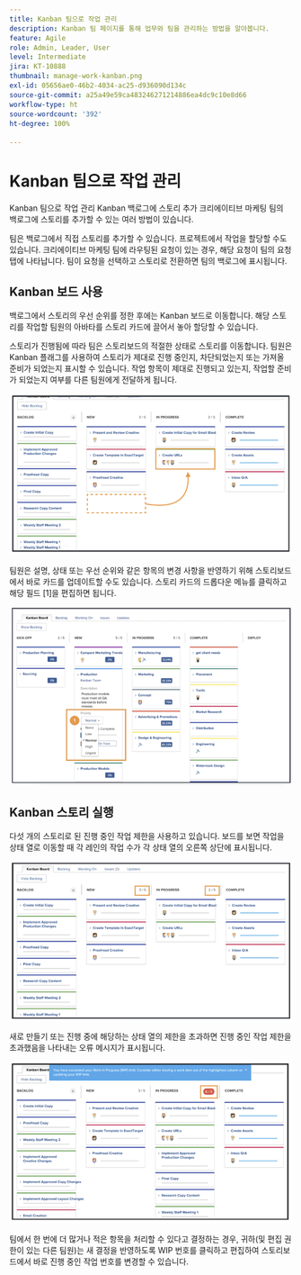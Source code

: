 ```yaml
---
title: Kanban 팀으로 작업 관리
description: Kanban 팀 페이지를 통해 업무와 팀을 관리하는 방법을 알아봅니다.
feature: Agile
role: Admin, Leader, User
level: Intermediate
jira: KT-10888
thumbnail: manage-work-kanban.png
exl-id: 05656ae0-46b2-4034-ac25-d936090d134c
source-git-commit: a25a49e59ca483246271214886ea4dc9c10e8d66
workflow-type: ht
source-wordcount: '392'
ht-degree: 100%

---
```


# Kanban 팀으로 작업 관리

Kanban 팀으로 작업 관리
Kanban 백로그에 스토리 추가
크리에이티브 마케팅 팀의 백로그에 스토리를 추가할 수 있는 여러 방법이 있습니다.

팀은 백로그에서 직접 스토리를 추가할 수 있습니다.
프로젝트에서 작업을 할당할 수도 있습니다. 크리에이티브 마케팅 팀에 라우팅된 요청이 있는 경우, 해당 요청이 팀의 요청 탭에 나타납니다. 팀이 요청을 선택하고 스토리로 전환하면 팀의 백로그에 표시됩니다.


## Kanban 보드 사용

백로그에서 스토리의 우선 순위를 정한 후에는 Kanban 보드로 이동합니다. 해당 스토리를 작업할 팀원의 아바타를 스토리 카드에 끌어서 놓아 할당할 수 있습니다.


스토리가 진행됨에 따라 팀은 스토리보드의 적절한 상태로 스토리를 이동합니다. 팀원은 Kanban 플래그를 사용하여 스토리가 제대로 진행 중인지, 차단되었는지 또는 가져올 준비가 되었는지 표시할 수 있습니다. 작업 항목이 제대로 진행되고 있는지, 작업할 준비가 되었는지 여부를 다른 팀원에게 전달하게 됩니다.

![Kanban 카드](assets/kanban-01.png)

팀원은 설명, 상태 또는 우선 순위와 같은 항목의 변경 사항을 반영하기 위해 스토리보드에서 바로 카드를 업데이트할 수도 있습니다. 스토리 카드의 드롭다운 메뉴를 클릭하고 해당 필드 [1]을 편집하면 됩니다.

![Kanban 카드 상태](assets/kanban-02.png)

## Kanban 스토리 실행

다섯 개의 스토리로 된 진행 중인 작업 제한을 사용하고 있습니다. 보드를 보면 작업을 상태 열로 이동할 때 각 레인의 작업 수가 각 상태 열의 오른쪽 상단에 표시됩니다.

![Kanban WIP 제한](assets/kanban-03.png)

새로 만들기 또는 진행 중에 해당하는 상태 열의 제한을 초과하면 진행 중인 작업 제한을 초과했음을 나타내는 오류 메시지가 표시됩니다.

![WIP 제한 초과](assets/kanban-04.png)

팀에서 한 번에 더 많거나 적은 항목을 처리할 수 있다고 결정하는 경우, 귀하(및 편집 권한이 있는 다른 팀원)는 새 결정을 반영하도록 WIP 번호를 클릭하고 편집하여 스토리보드에서 바로 진행 중인 작업 번호를 변경할 수 있습니다.
